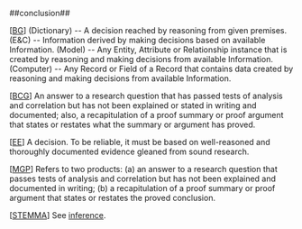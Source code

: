 ##conclusion##

\[[BG](SOURCES.md#BG)\] (Dictionary) -- A decision reached by reasoning from given premises.
(E&C) -- Information derived by making decisions based on available Information.
(Model) -- Any Entity, Attribute or Relationship instance that is created by reasoning and making decisions from available Information.
(Computer) -- Any Record or Field of a Record that contains data created by reasoning and making decisions from available Information.

\[[BCG](SOURCES.md#BCG)\] An answer to a research question that has passed tests of analysis and correlation but has not been explained or stated in writing and documented; also, a recapitulation of a proof summary or proof argument that states or restates what the summary or argument has proved.

\[[EE](SOURCES.md#EE)\]  A decision. To be reliable, it must be based on well-reasoned and thoroughly documented evidence gleaned from sound research.

\[[MGP](SOURCES.md#MGP)\] Refers to two products: (a) an answer to a research question that passes tests of analysis and correlation but has not been explained and documented in writing; (b) a recapitulation of a proof summary or proof argument that states or restates the proved conclusion.

\[[STEMMA](SOURCES.md#STEMMA)\] See [inference](inference.md).
